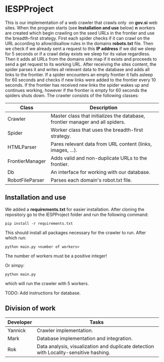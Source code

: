 # IESPProject

 This is our implementation of a web crawler that crawls only  on **gov.si** web sites. When the program starts (see **Installation and use** below) **n** workers are
 created which begin crawling on the seed URLs in the frontier and use the breadth-first strategy. First each spider checks if it can crawl on the URL according to
 allow/disallow rules in the domains **robots.txt** file. Then we check if we already sent a request to this **IP address** if we did we sleep for 5 seconds or if a crawl
 delay exists we sleep for its value regardless. Then it adds all URLs from the domains site map if it exists and proceeds to send a get request to its working URL. After
 receiving the sites content, the spider parses it and writes all relevant data to the database and adds all links to the frontier. If a spider encounters an empty frontier
 it falls asleep for 60 seconds and checks if new links were added to the frontier every 10 seconds. If the frontier has received new links the spider wakes up and
 continues working, however if the frontier is empty for 60 seconds the spiders shuts down. The crawler consists of the following classes:

| Class | Description |
| ------ | ------ |
| Crawler | Master class that initializes the database, frontier manager and all spiders.  |
| Spider | Worker class that uses the breadth-first strategy.|
| HTMLParser | Pares relevant data from URL content (links, images, ...). |
| FrontierManager | Adds valid and non-duplicate URLs to the frontier.|
| Db | An interface for working with our database. |
| RobotFileParser | Parses each domain's robot.txt file. |

## Installation and use
We added a **requirements.txt** for easier installation. After cloning the repository go to the IESPProject folder and run the following command:
```
pip install -r requirements.txt
```

This should install all packages necessary for the crawler to run. After which run:
```
python main.py <number of workers>
```
The number of workers must be a positive integer!

Or simpy: 
```
python main.py
```

which will run the crawler with 5 workers.

TODO: Add instructions for database.

## Division of work
| Developer | Tasks |
| ------ | ------ |
| Yannick | Crawler implementation. |
| Mark | Database implementation and integration.|
| Rok | Data analysis, visualization and duplicate detection with  Locality-sensitive hashing.|
